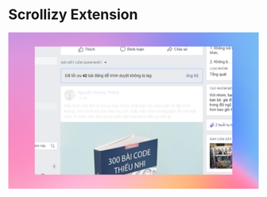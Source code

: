 # Scrollizy Extension

![Screenshoot](https://raw.githubusercontent.com/Scrollizy/browser-extension/master/design/screenshot.png)
